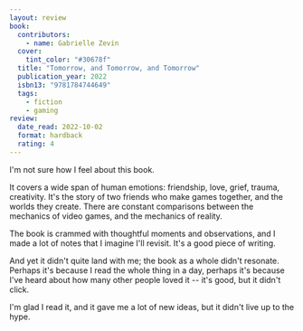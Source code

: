 ```yaml
---
layout: review
book:
  contributors:
    - name: Gabrielle Zevin
  cover:
    tint_color: "#30678f"
  title: "Tomorrow, and Tomorrow, and Tomorrow"
  publication_year: 2022
  isbn13: "9781784744649"
  tags:
    - fiction
    - gaming
review:
  date_read: 2022-10-02
  format: hardback
  rating: 4
---
```


I'm not sure how I feel about this book.

It covers a wide span of human emotions: friendship, love, grief, trauma, creativity.
It's the story of two friends who make games together, and the worlds they create.
There are constant comparisons between the mechanics of video games, and the mechanics of reality.

The book is crammed with thoughtful moments and observations, and I made a lot of notes that I imagine I'll revisit.
It's a good piece of writing.

And yet it didn't quite land with me; the book as a whole didn't resonate.
Perhaps it's because I read the whole thing in a day, perhaps it's because I've heard about how many other people loved it -- it's good, but it didn't click.

I'm glad I read it, and it gave me a lot of new ideas, but it didn't live up to the hype.

